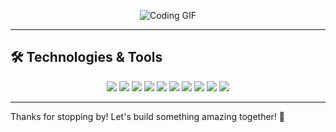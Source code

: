 
<p align="center">
<!--   Welcome to my GitHub!                           -->
  <img src="https://media.giphy.com/media/26Fxy3Iz1ari8oytO/giphy.gif" alt="Coding GIF" />
</p>

<!-- 
## I'm a software developer who loves to:

- ☕ Brew the perfect cup of coffee
- 🌍 Explore new tech trends
- 🛠️ Contribute to open-source projects
 -->
 ---
## 🛠️ Technologies & Tools

<p align="center">
  <img src="https://img.shields.io/badge/Code-Java-informational?style=flat&logo=java&logoColor=white&color=2bbc8a" />
  <img src="https://img.shields.io/badge/Code-Python-informational?style=flat&logo=python&logoColor=white&color=2bbc8a" />
  <img src="https://img.shields.io/badge/Code-JavaScript-informational?style=flat&logo=javascript&logoColor=white&color=2bbc8a" />
  <img src="https://img.shields.io/badge/Code-TypeScript-informational?style=flat&logo=node.js&logoColor=white&color=2bbc8a" />
  <img src="https://img.shields.io/badge/Framework-Spring-informational?style=flat&logo=node.js&logoColor=white&color=2bbc8a" />
  <img src="https://img.shields.io/badge/Framework-Angular-informational?style=flat&logo=node.js&logoColor=white&color=2bbc8a" />
  <img src="https://img.shields.io/badge/Framework-React-informational?style=flat&logo=react&logoColor=white&color=2bbc8a" />
  <img src="https://img.shields.io/badge/Framework-Node.js-informational?style=flat&logo=node.js&logoColor=white&color=2bbc8a" />
  <img src="https://img.shields.io/badge/Tool-Docker-informational?style=flat&logo=docker&logoColor=white&color=2bbc8a" />
  <img src="https://img.shields.io/badge/Cloud-AWS-informational?style=flat&logo=amazon-aws&logoColor=white&color=2bbc8a" />
</p>

---

<!-- 
## 📈 GitHub Stats

<p align="center">
  <img src="https://github-readme-stats.vercel.app/api?username=mr-bhandari&show_icons=true&theme=radical" alt="GitHub Stats" />
</p>
   -->
   <!-- 
## 🌱 Currently Learning

- **Advanced Machine Learning:** Diving deep into neural networks and reinforcement learning.
- **DevOps Practices:** Exploring CI/CD pipelines, containerization, and orchestration.
- **Cloud Computing:** Mastering AWS and Azure services to build scalable applications.
 -->
<!-- 
## 💬 Get in Touch

- **Email:** [bhandari@example.com](mailto:bhandari@example.com)
- **LinkedIn:** [Bhandari](https://linkedin.com/in/bhandari)
- **Twitter:** [@bhandari](https://twitter.com/bhandari)
   -->

 >>>>>>

 >>>>>>

 >>>>>>

 >>>>>>





Thanks for stopping by! Let's build something amazing together! 🚀
